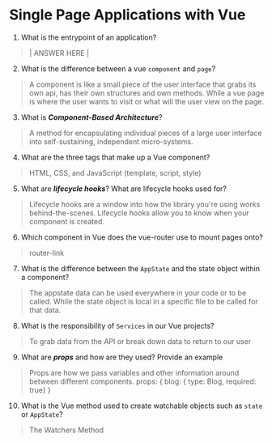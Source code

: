 # Single Page Applications with Vue
01. What is the entrypoint of an application?

  > | ANSWER HERE |

02. What is the difference between a vue `component` and `page`?

  > A component is like a small piece of the user interface that grabs its own api, has their own structures and own methods. While a vue page is where the user wants to visit or what will the user view on the page. 

03. What is ***Component-Based Architecture***?

  > A method for encapsulating individual pieces of a large user interface into self-sustaining, independent micro-systems.

04. What are the three tags that make up a Vue component?

  > HTML, CSS, and JavaScript (template, script, style)

05. What are ***lifecycle hooks***? What are lifecycle hooks used for?

  > Lifecycle hooks are a window into how the library you're using works behind-the-scenes. Lifecycle hooks allow you to know when your component is created.

06. Which component in Vue does the vue-router use to mount pages onto?

  > router-link

07. What is the difference between the `AppState` and the state object within a component?

  > The appstate data can be used everywhere in your code or to be called. While the state object is local in a specific file to be called for that data. 

08. What is the responsibility of `Services` in our Vue projects?

  > To grab data from the API or break down data to return to our user

09. What are ***props*** and how are they used? Provide an example

  > Props are how we pass variables and other information around between different components. 
  > props: {
  >   blog: { type: Blog, required: true}
  > }

10. What is the Vue method used to create watchable objects such as `state` or `AppState`?

  > The Watchers Method
